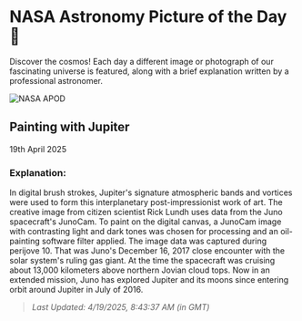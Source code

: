 
  # NASA Astronomy Picture of the Day 🌌

  Discover the cosmos! Each day a different image or photograph of our fascinating universe is featured, along with a brief explanation written by a professional astronomer.

![NASA APOD](https://apod.nasa.gov/apod/image/2504/PIA21983JupiterLundh.jpg)

## Painting with Jupiter

19th April 2025

### Explanation: 

In digital brush strokes, Jupiter's signature atmospheric bands and vortices were used to form this interplanetary post-impressionist work of art. The creative image from citizen scientist Rick Lundh uses data from the Juno spacecraft's JunoCam. To paint on the digital canvas, a JunoCam image with contrasting light and dark tones was chosen for processing and an oil-painting software filter applied. The image data was captured during perijove 10. That was Juno's December 16, 2017 close encounter with the solar system's ruling gas giant. At the time the spacecraft was cruising about 13,000 kilometers above northern Jovian cloud tops. Now in an extended mission, Juno has explored Jupiter and its moons since entering orbit around Jupiter in July of 2016.

> _Last Updated: 4/19/2025, 8:43:37 AM (in GMT)_
